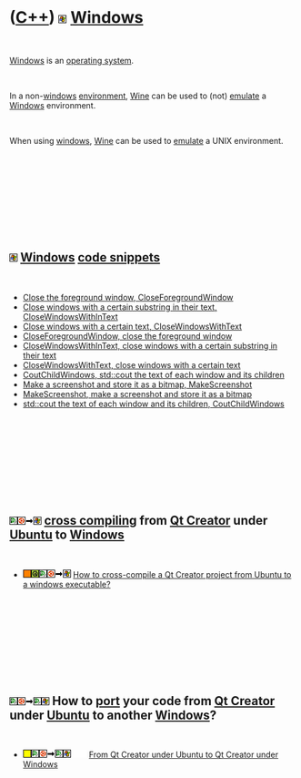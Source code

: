 



 

 

 

 

 

([C++](Cpp.md)) ![Windows](PicWindows.png) [Windows](CppWindows.md)
=====================================================================

 

[Windows](CppWindows.md) is an [operating system](CppOs.md).

 

In a non-[windows](CppWindows.md) [environment](CppOs.md),
[Wine](CppWine.md) can be used to (not) [emulate](CppEmulate.md) a
[Windows](CppWindows.md) environment.

 

When using [windows](CppWindows.md), [Wine](CppCygwin.md) can be used
to [emulate](CppEmulate.md) a UNIX environment.

 

 

 

 

 

![Windows](PicWindows.png) [Windows](CppWindows.md) [code snippets](CppCodeSnippets.md)
-----------------------------------------------------------------------------------------

 

-   [Close the foreground window,
    CloseForegroundWindow](CppCloseForegroundWindow.md)
-   [Close windows with a certain substring in their text,
    CloseWindowsWithInText](CppCloseWindowsWithInText.md)
-   [Close windows with a certain text,
    CloseWindowsWithText](CppCloseWindowsWithText.md)
-   [CloseForegroundWindow, close the foreground
    window](CppCloseForegroundWindow.md)
-   [CloseWindowsWithInText, close windows with a certain substring in
    their text](CppCloseWindowsWithInText.md)
-   [CloseWindowsWithText, close windows with a certain
    text](CppCloseWindowsWithText.md)
-   [CoutChildWindows, std::cout the text of each window and its
    children](CppCoutChildWindows.md)
-   [Make a screenshot and store it as a bitmap,
    MakeScreenshot](CppMakeScreenshot.md)
-   [MakeScreenshot, make a screenshot and store it as a
    bitmap](CppMakeScreenshot.md)
-   [std::cout the text of each window and its children,
    CoutChildWindows](CppCoutChildWindows.md)

 

 

 

 

 

![Qt Creator](PicQtCreator.png)![Ubuntu](PicUbuntu.png)![to](PicTo.png)![Windows](PicWindows.png) [cross compiling](CppCrossCompile.md) from [Qt Creator](CppQtCreator.md) under [Ubuntu](CppUbuntu.md) to [Windows](CppWindows.md)
---------------------------------------------------------------------------------------------------------------------------------------------------------------------------------------------------------------------------------------

 

-   ![?FAIL](PicOrange.png)![Qt](PicQt.png)![Qt
    Creator](PicQtCreator.png)![Ubuntu](PicUbuntu.png)![to](PicTo.png)![Windows](PicWindows.png)
    [How to cross-compile a Qt Creator project from Ubuntu to a windows
    executable?](CppQtCrosscompileToWindows.md)

 

 

 

 

 

![Qt Creator](PicQtCreator.png)![Ubuntu](PicUbuntu.png)![to](PicTo.png)![Qt Creator](PicQtCreator.png)![Windows](PicWindows.png) How to [port](CppPort.md) your code from [Qt Creator](CppQtCreator.md) under [Ubuntu](CppUbuntu.md) to another [Windows](CppWindows.md)?
-----------------------------------------------------------------------------------------------------------------------------------------------------------------------------------------------------------------------------------------------------------------------------

 

-   ![?OKAY](PicYellow.png)![Qt
    Creator](PicQtCreator.png)![Ubuntu](PicUbuntu.png)![to](PicTo.png)![Qt
    Creator](PicQtCreator.png)![Windows](PicWindows.png)![
    ](PicSpacer.png)![ ](PicSpacer.png) [From Qt Creator under Ubuntu to
    Qt Creator under
    Windows](CppPortQtCreatorUbuntuToQtCreatorWindows.md)

 

 

 

 

 





 



